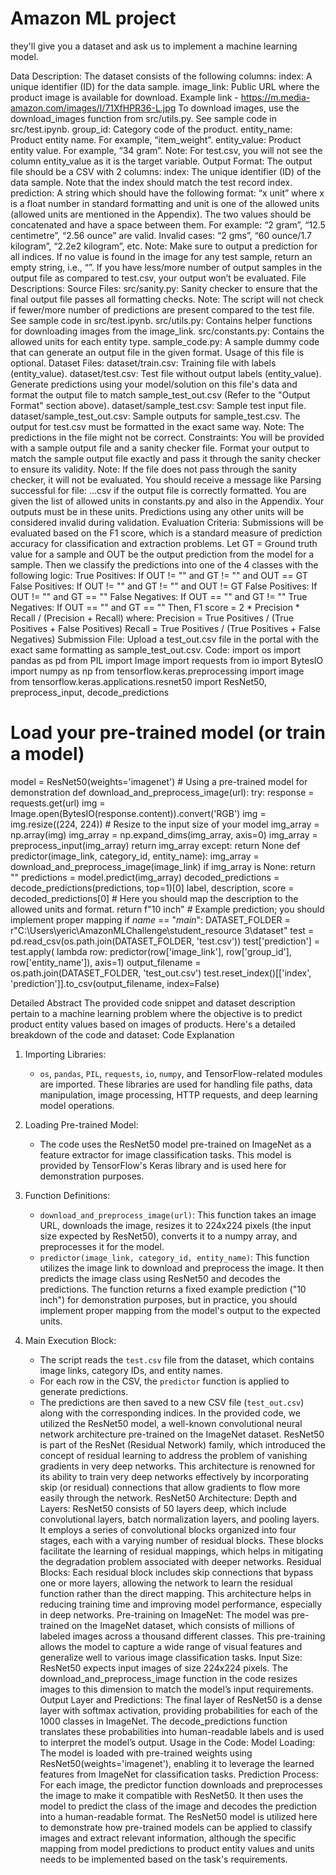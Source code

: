 # Amazon ML project

they'll give you a dataset and ask us to implement a machine learning model.

Data Description:
The dataset consists of the following columns:
index: A unique identifier (ID) for the data sample.
image_link: Public URL where the product image is available for download. Example link - https://m.media-amazon.com/images/I/71XfHPR36-L.jpg  To download images, use the download_images function from src/utils.py. See sample code in src/test.ipynb.
group_id: Category code of the product.
entity_name: Product entity name. For example, “item_weight”.
entity_value: Product entity value. For example, “34 gram”.
Note: For test.csv, you will not see the column entity_value as it is the target variable.
Output Format:
The output file should be a CSV with 2 columns:
index: The unique identifier (ID) of the data sample. Note that the index should match the test record index.
prediction: A string which should have the following format: “x unit” where x is a float number in standard formatting and unit is one of the allowed units (allowed units are mentioned in the Appendix). The two values should be concatenated and have a space between them.
For example: “2 gram”, “12.5 centimetre”, “2.56 ounce” are valid.
Invalid cases: “2 gms”, “60 ounce/1.7 kilogram”, “2.2e2 kilogram”, etc.
Note: Make sure to output a prediction for all indices. If no value is found in the image for any test sample, return an empty string, i.e., “”. If you have less/more number of output samples in the output file as compared to test.csv, your output won’t be evaluated.
File Descriptions:
Source Files:
src/sanity.py: Sanity checker to ensure that the final output file passes all formatting checks.
Note: The script will not check if fewer/more number of predictions are present compared to the test file. See sample code in src/test.ipynb.
src/utils.py: Contains helper functions for downloading images from the image_link.
src/constants.py: Contains the allowed units for each entity type.
sample_code.py: A sample dummy code that can generate an output file in the given format. Usage of this file is optional.
Dataset Files:
dataset/train.csv: Training file with labels (entity_value).
dataset/test.csv: Test file without output labels (entity_value). Generate predictions using your model/solution on this file's data and format the output file to match sample_test_out.csv (Refer to the "Output Format" section above).
dataset/sample_test.csv: Sample test input file.
dataset/sample_test_out.csv: Sample outputs for sample_test.csv. The output for test.csv must be formatted in the exact same way.
Note: The predictions in the file might not be correct.
Constraints:
You will be provided with a sample output file and a sanity checker file. Format your output to match the sample output file exactly and pass it through the sanity checker to ensure its validity.
Note: If the file does not pass through the sanity checker, it will not be evaluated. You should receive a message like Parsing successful for file: ...csv if the output file is correctly formatted.
You are given the list of allowed units in constants.py and also in the Appendix. Your outputs must be in these units. Predictions using any other units will be considered invalid during validation.
Evaluation Criteria:
Submissions will be evaluated based on the F1 score, which is a standard measure of prediction accuracy for classification and extraction problems.
Let GT = Ground truth value for a sample and OUT be the output prediction from the model for a sample. Then we classify the predictions into one of the 4 classes with the following logic:
True Positives: If OUT != "" and GT != "" and OUT == GT
False Positives: If OUT != "" and GT != "" and OUT != GT
False Positives: If OUT != "" and GT == ""
False Negatives: If OUT == "" and GT != ""
True Negatives: If OUT == "" and GT == ""
Then,
F1 score = 2 * Precision * Recall / (Precision + Recall)
where:
Precision = True Positives / (True Positives + False Positives)
Recall = True Positives / (True Positives + False Negatives)
Submission File:
Upload a test_out.csv file in the portal with the exact same formatting as sample_test_out.csv.
Code:
import os
import pandas as pd
from PIL import Image
import requests
from io import BytesIO
import numpy as np
from tensorflow.keras.preprocessing import image
from tensorflow.keras.applications.resnet50 import ResNet50, preprocess_input, decode_predictions
# Load your pre-trained model (or train a model)
model = ResNet50(weights='imagenet')  # Using a pre-trained model for demonstration
def download_and_preprocess_image(url):
    try:
        response = requests.get(url)
        img = Image.open(BytesIO(response.content)).convert('RGB')
        img = img.resize((224, 224))  # Resize to the input size of your model
        img_array = np.array(img)
        img_array = np.expand_dims(img_array, axis=0)
        img_array = preprocess_input(img_array)
        return img_array
    except:
        return None
def predictor(image_link, category_id, entity_name):
    img_array = download_and_preprocess_image(image_link)
    if img_array is None:
        return ""
    predictions = model.predict(img_array)
    decoded_predictions = decode_predictions(predictions, top=1)[0]
    label, description, score = decoded_predictions[0]
    # Here you should map the description to the allowed units and format.
    return f"10 inch"  # Example prediction; you should implement proper mapping
if _name_ == "_main_":
    DATASET_FOLDER = r"C:\Users\yeric\AmazonMLChallenge\student_resource 3\dataset"
    test = pd.read_csv(os.path.join(DATASET_FOLDER, 'test.csv'))
 test['prediction'] = test.apply(
        lambda row: predictor(row['image_link'], row['group_id'], row['entity_name']), axis=1)
    output_filename = os.path.join(DATASET_FOLDER, 'test_out.csv')
    test.reset_index()[['index', 'prediction']].to_csv(output_filename, index=False)

 Detailed Abstract
The provided code snippet and dataset description pertain to a machine learning problem where the objective is to predict product entity values based on images of products. Here's a detailed breakdown of the code and dataset:
 Code Explanation
1. Importing Libraries:
   - `os`, `pandas`, `PIL`, `requests`, `io`, `numpy`, and TensorFlow-related modules are imported. These libraries are used for handling file paths, data manipulation, image processing, HTTP requests, and deep learning model operations.

2. Loading Pre-trained Model:
   - The code uses the ResNet50 model pre-trained on ImageNet as a feature extractor for image classification tasks. This model is provided by TensorFlow's Keras library and is used here for demonstration purposes.

3. Function Definitions:
   - `download_and_preprocess_image(url)`: This function takes an image URL, downloads the image, resizes it to 224x224 pixels (the input size expected by ResNet50), converts it to a numpy array, and preprocesses it for the model.
   - `predictor(image_link, category_id, entity_name)`: This function utilizes the image link to download and preprocess the image. It then predicts the image class using ResNet50 and decodes the predictions. The function returns a fixed example prediction ("10 inch") for demonstration purposes, but in practice, you should implement proper mapping from the model's output to the expected units.

4. Main Execution Block:
   - The script reads the `test.csv` file from the dataset, which contains image links, category IDs, and entity names.
   - For each row in the CSV, the `predictor` function is applied to generate predictions.
   - The predictions are then saved to a new CSV file (`test_out.csv`) along with the corresponding indices.
In the provided code, we utilized the ResNet50 model, a well-known convolutional neural network architecture pre-trained on the ImageNet dataset. ResNet50 is part of the ResNet (Residual Network) family, which introduced the concept of residual learning to address the problem of vanishing gradients in very deep networks. This architecture is renowned for its ability to train very deep networks effectively by incorporating skip (or residual) connections that allow gradients to flow more easily through the network.
ResNet50 Architecture:
Depth and Layers: ResNet50 consists of 50 layers deep, which include convolutional layers, batch normalization layers, and pooling layers. It employs a series of convolutional blocks organized into four stages, each with a varying number of residual blocks. These blocks facilitate the learning of residual mappings, which helps in mitigating the degradation problem associated with deeper networks.
Residual Blocks: Each residual block includes skip connections that bypass one or more layers, allowing the network to learn the residual function rather than the direct mapping. This architecture helps in reducing training time and improving model performance, especially in deep networks.
Pre-training on ImageNet: The model was pre-trained on the ImageNet dataset, which consists of millions of labeled images across a thousand different classes. This pre-training allows the model to capture a wide range of visual features and generalize well to various image classification tasks.
Input Size: ResNet50 expects input images of size 224x224 pixels. The download_and_preprocess_image function in the code resizes images to this dimension to match the model’s input requirements.
Output Layer and Predictions: The final layer of ResNet50 is a dense layer with softmax activation, providing probabilities for each of the 1000 classes in ImageNet. The decode_predictions function translates these probabilities into human-readable labels and is used to interpret the model’s output.
Usage in the Code:
Model Loading: The model is loaded with pre-trained weights using ResNet50(weights='imagenet'), enabling it to leverage the learned features from ImageNet for classification tasks.
Prediction Process: For each image, the predictor function downloads and preprocesses the image to make it compatible with ResNet50. It then uses the model to predict the class of the image and decodes the prediction into a human-readable format.
The ResNet50 model is utilized here to demonstrate how pre-trained models can be applied to classify images and extract relevant information, although the specific mapping from model predictions to product entity values and units needs to be implemented based on the task's requirements.
	



